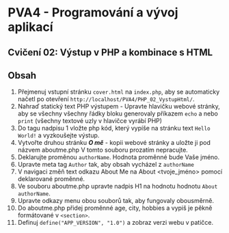 # PVA4 - Programování a vývoj aplikací
## Cvičení 02: Výstup v PHP a kombinace s HTML

## Obsah

1. Přejmenuj vstupní stránku `cover.html` na `index.php`, aby se automaticky načetl po otevření `http://localhost/PVA4/PHP_02_VystupHtml/`.
2. Nahraď statický text PHP výstupem - Upravte hlavičku webové stránky, aby se všechny všechny řádky bloku <head> generovaly příkazem `echo` a nebo `print` (všechny textové uzly v hlavičce vyrábí PHP)
3. Do tagu nadpisu 1 vložte php kód, který vypíše na stránku text `Hello World!` a vyzkoušejte výstup.
4. Vytvořte druhou stránku ***O mě*** - kopii webové stránky a uložte ji pod názvem aboutme.php V tomto souboru prozatím nepracujte. 
5. Deklarujte proměnou `authorName`. Hodnota proměnné bude Vaše jméno.
6. Upravte meta tag `Author` tak, aby obsah vycházel z `authorName`
7. V navigaci změň text odkazu About Me na About <tvoje_jméno> pomocí deklarované proměnné.
8. Ve souboru aboutme.php upravte nadpis H1 na hodnotu hodnotu `About authorName`. 
9. Upravte odkazy menu obou souborů tak, aby fungovaly obousměrně.
10. Do aboutme.php přidej proměnné age, city, hobbies a vypiš je pěkně formátované v `<section>`.
11. Definuj `define("APP_VERSION", "1.0")` a zobraz verzi webu v patičce.
